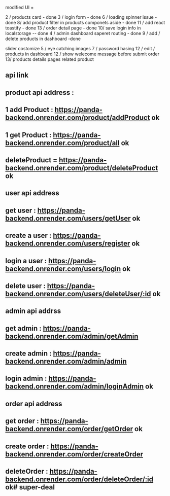 

modified UI = 

2 / products card - done
3 / login form - done
6 / loading spinner issue - done 
8/ add product filter in products componets aside  -   done
11 / add react toastify   - done
13 / order detail page - done
10/ save login info in localstorage   -- done
4 / admin dashboard saperet routing  - done
9 / add / delete products in dashboard  -done

slider costomize 
5 / eye catching images
7 / password hasing
12 /  edit /  products in dashboard
12 / show welecome message before submit order
13/ products details pages related product
## api link 

## product api address : 

## 1 add Product : https://panda-backend.onrender.com/product/addProduct   ok
## 1  get Product : https://panda-backend.onrender.com/product/all  ok 
## deleteProduct =  https://panda-backend.onrender.com/product/deleteProduct     ok


##  user api address 

## get user : https://panda-backend.onrender.com/users/getUser   ok
## create a user : https://panda-backend.onrender.com/users/register ok
## login a user : https://panda-backend.onrender.com/users/login   ok
##  delete user : https://panda-backend.onrender.com/users/deleteUser/:id   ok


## admin api addrss 

## get admin  : https://panda-backend.onrender.com/admin/getAdmin 
 ## create admin : https://panda-backend.onrender.com/admin/admin
## login admin :   https://panda-backend.onrender.com/admin/loginAdmin   ok


## order api address 

## get order :    https://panda-backend.onrender.com/order/getOrder   ok
## create order : https://panda-backend.onrender.com/order/createOrder
## deleteOrder : https://panda-backend.onrender.com/order/deleteOrder/:id     ok# super-deal
